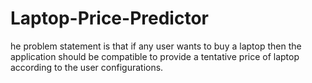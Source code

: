 # Laptop-Price-Predictor
he problem statement is that if any user wants to buy a laptop then the application should be compatible to provide a tentative price of laptop according to the user configurations.
